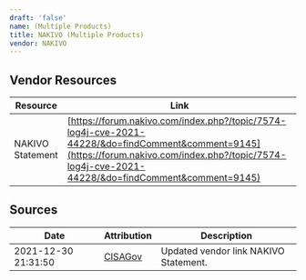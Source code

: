 ```yaml
---
draft: 'false'
name: (Multiple Products)
title: NAKIVO (Multiple Products)
vendor: NAKIVO
---
```


## Vendor Resources
| Resource | Link |
| --- | --- |
| NAKIVO Statement | [https://forum.nakivo.com/index.php?/topic/7574-log4j-cve-2021-44228/&do=findComment&comment=9145](https://forum.nakivo.com/index.php?/topic/7574-log4j-cve-2021-44228/&do=findComment&comment=9145) |



## Sources
| Date | Attribution | Description |
| --- | --- | --- |
| 2021-12-30 21:31:50 | [CISAGov](https://raw.githubusercontent.com/cisagov/log4j-affected-db/develop/README.md) | Updated vendor link NAKIVO Statement.  |
